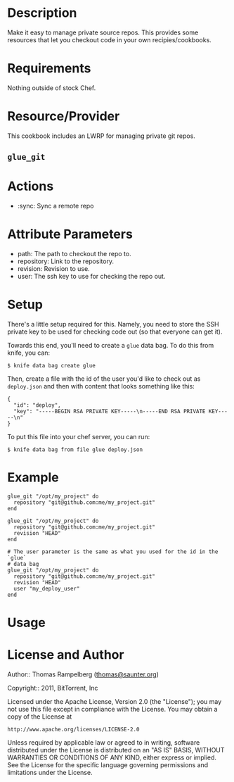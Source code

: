 Description
===========

Make it easy to manage private source repos. This provides some resources that
let you checkout code in your own recipies/cookbooks.

Requirements
============

Nothing outside of stock Chef.

Resource/Provider
=================

This cookbook includes an LWRP for managing private git repos.

`glue_git`
----------

# Actions

- :sync: Sync a remote repo

# Attribute Parameters

- path: The path to checkout the repo to.
- repository: Link to the repository.
- revision: Revision to use.
- user: The ssh key to use for checking the repo out.

# Setup

There's a little setup required for this. Namely, you need to store the SSH
private key to be used for checking code out (so that everyone can get it).

Towards this end, you'll need to create a `glue` data bag. To do this from
knife, you can:

    $ knife data bag create glue

Then, create a file with the id of the user you'd like to check out as
`deploy.json` and then with content that looks something like this:

    {
      "id": "deploy",
      "key": "-----BEGIN RSA PRIVATE KEY-----\n-----END RSA PRIVATE KEY-----\n"
    }

To put this file into your chef server, you can run:

    $ knife data bag from file glue deploy.json

# Example

    glue_git "/opt/my_project" do
      repository "git@github.com:me/my_project.git"
    end

    glue_git "/opt/my_project" do
      repository "git@github.com:me/my_project.git"
      revision "HEAD"
    end

    # The user parameter is the same as what you used for the id in the `glue`
    # data bag
    glue_git "/opt/my_project" do
      repository "git@github.com:me/my_project.git"
      revision "HEAD"
      user "my_deploy_user"
    end

Usage
=====

License and Author
==================

Author:: Thomas Rampelberg (<thomas@saunter.org>)

Copyright:: 2011, BitTorrent, Inc

Licensed under the Apache License, Version 2.0 (the "License");
you may not use this file except in compliance with the License.
You may obtain a copy of the License at

    http://www.apache.org/licenses/LICENSE-2.0

Unless required by applicable law or agreed to in writing, software
distributed under the License is distributed on an "AS IS" BASIS,
WITHOUT WARRANTIES OR CONDITIONS OF ANY KIND, either express or implied.
See the License for the specific language governing permissions and
limitations under the License.

